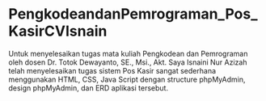 # PengkodeandanPemrograman_Pos_KasirCVIsnain
Untuk menyelesaikan tugas mata kuliah Pengkodean dan Pemrograman oleh dosen Dr. Totok Dewayanto, SE., Msi., Akt. Saya Isnaini Nur Azizah telah menyelesaikan tugas sistem Pos Kasir sangat sederhana menggunakan HTML, CSS, Java Script dengan structure phpMyAdmin, design phpMyAdmin, dan ERD aplikasi tersebut.
